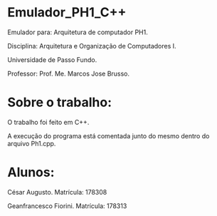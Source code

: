 # Emulador_PH1_C++

Emulador para: Arquitetura de computador PH1.

Disciplina: Arquitetura e Organização de Computadores I.

Universidade de Passo Fundo.

Professor: Prof. Me. Marcos Jose Brusso.

# Sobre o trabalho:

O trabalho foi feito em C++.

A execução do programa está comentada junto do mesmo dentro do arquivo Ph1.cpp.

# Alunos:

César Augusto. Matrícula: 178308

Geanfrancesco Fiorini. Matrícula: 178313


